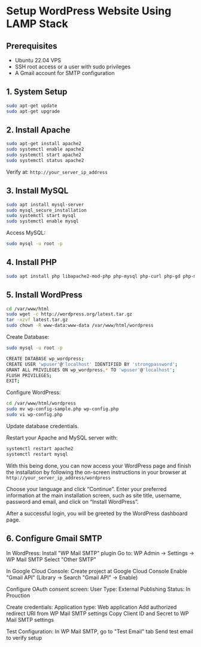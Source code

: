 # Setup WordPress Website Using LAMP Stack

## Prerequisites
- Ubuntu 22.04 VPS
- SSH root access or a user with sudo privileges
- A Gmail account for SMTP configuration

## 1. System Setup
```bash
sudo apt-get update
sudo apt-get upgrade
```

## 2. Install Apache
```bash
sudo apt-get install apache2
sudo systemctl enable apache2
sudo systemctl start apache2
sudo systemctl status apache2
```

Verify at: `http://your_server_ip_address`

## 3. Install MySQL
```bash
sudo apt install mysql-server
sudo mysql_secure_installation
sudo systemctl start mysql
sudo systemctl enable mysql
```

Access MySQL:

```bash
sudo mysql -u root -p
```

## 4. Install PHP
```bash
sudo apt install php libapache2-mod-php php-mysql php-curl php-gd php-mbstring php-xml php-xmlrpc php-soap php-intl php-zip
```

## 5. Install WordPress
```bash
cd /var/www/html
sudo wget -c http://wordpress.org/latest.tar.gz
tar -xzvf latest.tar.gz
sudo chown -R www-data:www-data /var/www/html/wordpress
```

Create Database:
```bash
sudo mysql -u root -p

CREATE DATABASE wp_wordpress;
CREATE USER 'wpuser'@'localhost' IDENTIFIED BY 'strongpassword';
GRANT ALL PRIVILEGES ON wp_wordpress.* TO 'wpuser'@'localhost';
FLUSH PRIVILEGES;
EXIT;
```

Configure WordPress:
```bash
cd /var/www/html/wordpress
sudo mv wp-config-sample.php wp-config.php
sudo vi wp-config.php
```

Update database credentials.

Restart your Apache and MySQL server with:

```bash
systemctl restart apache2
systemctl restart mysql
```
With this being done, you can now access your WordPress page and finish the installation by following the on-screen instructions in your browser at `http://your_server_ip_address/wordpress`

Choose your language and click “Continue”.
Enter your preferred information at the main installation screen, such as site title, username, password and email, and click on “Install WordPress”.

After a successful login, you will be greeted by the WordPress dashboard page. 

## 6. Configure Gmail SMTP
In WordPress:
Install "WP Mail SMTP" plugin
Go to: WP Admin → Settings → WP Mail SMTP
Select "Other SMTP"

In Google Cloud Console:
Create project at Google Cloud Console
Enable "Gmail API" (Library → Search "Gmail API" → Enable)

Configure OAuth consent screen:
User Type: External
Publishing Status: In Prouction

Create credentials:
Application type: Web application
Add authorized redirect URI from WP Mail SMTP settings
Copy Client ID and Secret to WP Mail SMTP settings

Test Configuration:
In WP Mail SMTP, go to "Test Email" tab
Send test email to verify setup